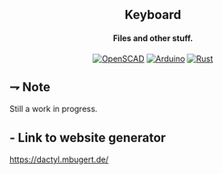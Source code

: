 <div align="center">

## Keyboard
#### Files and other stuff.

[![OpenSCAD](https://img.shields.io/badge/openscad-yellow.svg?style=for-the-badge&logoColor=white&logo=openscad)](https://openscad.org)
[![Arduino](https://img.shields.io/badge/arduino-00979D.svg?style=for-the-badge&logoColor=white&logo=arduino)](https://arduino.cc)
[![Rust](https://img.shields.io/badge/rust-orange.svg?style=for-the-badge&logoColor=white&logo=rust)](https://rust-lang.com)

</div>

## ⇁  Note
Still a work in progress.

## - Link to website generator
https://dactyl.mbugert.de/

